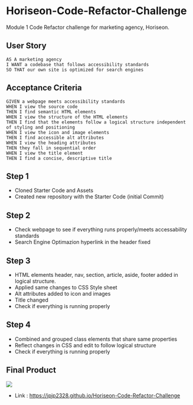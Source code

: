 # Horiseon-Code-Refactor-Challenge

Module 1 Code Refactor challenge for marketing agency, Horiseon.

## User Story

```
AS A marketing agency
I WANT a codebase that follows accessibility standards
SO THAT our own site is optimized for search engines
```

## Acceptance Criteria

```
GIVEN a webpage meets accessibility standards
WHEN I view the source code
THEN I find semantic HTML elements
WHEN I view the structure of the HTML elements
THEN I find that the elements follow a logical structure independent of styling and positioning
WHEN I view the icon and image elements
THEN I find accessible alt attributes
WHEN I view the heading attributes
THEN they fall in sequential order
WHEN I view the title element
THEN I find a concise, descriptive title
```

## Step 1
- Cloned Starter Code and Assets
- Created new repository with the Starter Code (initial Commit)

## Step 2
- Check webpage to see if everything runs properly/meets accessability standards
- Search Engine Optimazion hyperlink in the header fixed

## Step 3
- HTML elements header, nav, section, article, aside, footer added in logical structure.
- Applied same changes to CSS Style sheet
- Alt attributes added to icon and images
- Title changed
- Check if everything is running properly 

## Step 4
- Combined and grouped class elements that share same properties
- Reflect changes in CSS and edit to follow logical structure
- Check if everything is running properly 

## Final Product

![](Horiseon%20Code/assets/images/Screenshot-horiseon.png)

- Link : https://jpjp2328.github.io/Horiseon-Code-Refactor-Challenge





